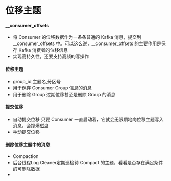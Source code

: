 # 位移主题
####  __consumer_offsets
* 将 Consumer 的位移数据作为一条条普通的 Kafka 消息，提交到 __consumer_offsets 中。可以这么说，__consumer_offsets 的主要作用是保存 Kafka 消费者的位移信息
* 实现高持久性，还要支持高频的写操作

#### 位移主题
* group_id,主题名,分区号
* 用于保存 Consumer Group 信息的消息
* 用于删除 Group 过期位移甚至是删除 Group 的消息

#### 提交位移
* 自动提交位移 只要 Consumer 一直启动着，它就会无限期地向位移主题写入消息，会撑爆磁盘
* 手动提交位移

#### 删除位移主题中的消息
* Compaction
* 后台线程Log  Cleaner定期巡检待 Compact 的主题，看看是否存在满足条件的可删除数据
* 